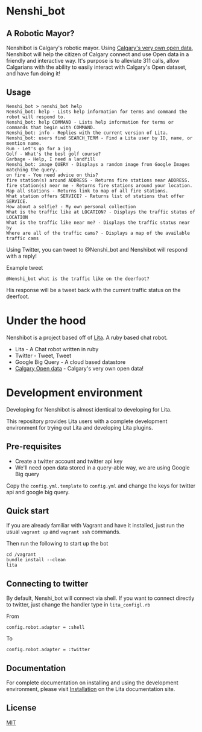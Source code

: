 # Nenshi_bot

## A Robotic Mayor?

Nenshibot is Calgary's robotic mayor. Using [Calgary's very own open data](https://data.calgary.ca/opendata/Pages/DatasetListingAlphabetical.aspx), Nenshibot will help the citizen of Calgary connect and use Open data in a friendly and interactive way.
It's purpose is to alleviate 311 calls, allow Calgarians with the ability to easily interact with Calgary's Open dataset, and have fun doing it!

## Usage

    Nenshi_bot > nenshi_bot help
    Nenshi_bot: help - Lists help information for terms and command the robot will respond to.
    Nenshi_bot: help COMMAND - Lists help information for terms or commands that begin with COMMAND.
    Nenshi_bot: info - Replies with the current version of Lita.
    Nenshi_bot: users find SEARCH_TERM - Find a Lita user by ID, name, or mention name.
    Run - Let's go for a jog
    Golf - What's the best golf course?
    Garbage - Help, I need a landfill
    Nenshi_bot: image QUERY - Displays a random image from Google Images matching the query.
    on fire - You need advice on this?
    fire station(s) around ADDRESS - Returns fire stations near ADDRESS.
    fire station(s) near me - Returns fire stations around your location.
    Map all stations - Returns link to map of all fire stations.
    What station offers SERVICE? - Returns list of stations that offer SERVICE.
    How about a selfie? - My own personal collection
    What is the traffic like at LOCATION? - Displays the traffic status of LOCATION
    What is the traffic like near me? - Displays the traffic status near by
    Where are all of the traffic cams? - Displays a map of the available traffic cams


Using Twitter, you can tweet to @Nenshi_bot and Nenshibot will respond with a reply!

Example tweet

    @Nenshi_bot what is the traffic like on the deerfoot?

His response will be a tweet back with the current traffic status on the deerfoot.


# Under the hood

Nenshibot is a project based off of [Lita](https://www.lita.io/). A ruby based chat robot.

* Lita - A Chat robot written in ruby
* Twitter - Tweet, Tweet
* Google Big Query - A cloud based datastore
* [Calgary Open data](https://data.calgary.ca/opendata/Pages/DatasetListingAlphabetical.aspx) - Calgary's very own open data!

# Development environment

Developing for Nenshibot is almost identical to developing for Lita.

This repository provides Lita users with a complete development environment for trying out Lita and developing Lita plugins.

## Pre-requisites

* Create a twitter account and twitter api key
* We'll need open data stored in a query-able way, we are using Google Big query

Copy the `config.yml.template` to `config.yml` and change the keys for twitter api and google big query.

## Quick start

If you are already familiar with Vagrant and have it installed, just run the usual `vagrant up` and `vagrant ssh` commands.

Then run the following to start up the bot

    cd /vagrant
    bundle install --clean
    lita

## Connecting to twitter

By default, Nenshi_bot will connect via shell. If you want to connect directly to twitter, just change the handler type in `lita_configl.rb`

From

    config.robot.adapter = :shell

To

    config.robot.adapter = :twitter

## Documentation

For complete documentation on installing and using the development environment, please visit [Installation](http://docs.lita.io/getting-started/installation/) on the Lita documentation site.

## License

[MIT](http://opensource.org/licenses/MIT)
